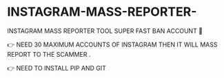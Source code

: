 # INSTAGRAM-MASS-REPORTER-
INSTAGRAM MASS REPORTER TOOL SUPER FAST BAN ACCOUNT 🙏

👉 NEED 30 MAXIMUM ACCOUNTS OF INSTAGRAM THEN IT WILL MASS REPORT TO THE SCAMMER .

👉 NEED TO INSTALL PIP AND GIT 
